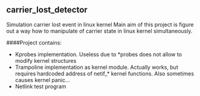 ## carrier_lost_detector
Simulation carrier lost event in linux kernel
Main aim of this project is figure out a way how to manipulate of carrier state in linux kernel simultaneously.

####Project contains:
- Kprobes implementation. Useless due to *probes does not allow to modify kernel structures
- Trampoline implementation as kernel module. Actually works, but requires hardcoded address of netif_* kernel functions.
  Also sometimes causes kernel panic...
- Netlink test program
